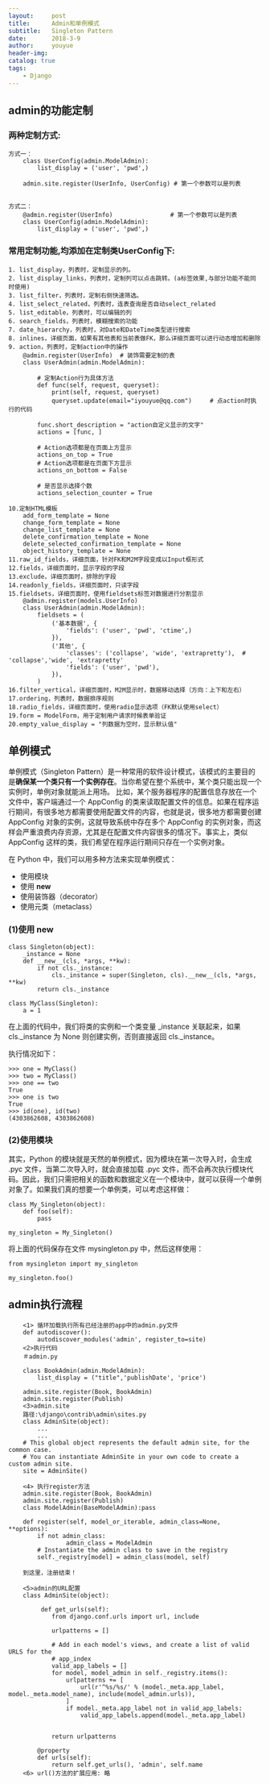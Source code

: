 ```yaml
---
layout:     post
title:      Admin和单例模式
subtitle:   Singleton Pattern
date:       2018-3-9
author:		youyue
header-img: 
catalog: true
tags:
    - Django
---
```

## admin的功能定制
### 两种定制方式:
```
方式一：
    class UserConfig(admin.ModelAdmin):
        list_display = ('user', 'pwd',)
 
    admin.site.register(UserInfo, UserConfig) # 第一个参数可以是列表
     
 
方式二：
    @admin.register(UserInfo)                # 第一个参数可以是列表
    class UserConfig(admin.ModelAdmin):
        list_display = ('user', 'pwd',)
```
		
### 常用定制功能,均添加在定制类UserConfig下:
```
1. list_display，列表时，定制显示的列。
2. list_display_links，列表时，定制列可以点击跳转。(a标签效果,与部分功能不能同时使用)
3. list_filter，列表时，定制右侧快速筛选。
4. list_select_related，列表时，连表查询是否自动select_related
5. list_editable，列表时，可以编辑的列 
6. search_fields，列表时，模糊搜索的功能
7. date_hierarchy，列表时，对Date和DateTime类型进行搜索
8. inlines，详细页面，如果有其他表和当前表做FK，那么详细页面可以进行动态增加和删除
9. action，列表时，定制action中的操作
	@admin.register(UserInfo)  # 装饰需要定制的表
	class UserAdmin(admin.ModelAdmin):
	 
		# 定制Action行为具体方法
		def func(self, request, queryset):
			print(self, request, queryset)
			queryset.update(email="iyouyue@qq.com")		# 点action时执行的代码
	 
		func.short_description = "action自定义显示的文字"
		actions = [func, ]
	 
		# Action选项都是在页面上方显示
		actions_on_top = True
		# Action选项都是在页面下方显示
		actions_on_bottom = False
	 
		# 是否显示选择个数
		actions_selection_counter = True

10.定制HTML模板
	add_form_template = None
	change_form_template = None
	change_list_template = None
	delete_confirmation_template = None
	delete_selected_confirmation_template = None
	object_history_template = None
11.raw_id_fields，详细页面，针对FK和M2M字段变成以Input框形式
12.fields，详细页面时，显示字段的字段
13.exclude，详细页面时，排除的字段
14.readonly_fields，详细页面时，只读字段
15.fieldsets，详细页面时，使用fieldsets标签对数据进行分割显示
	@admin.register(models.UserInfo)
	class UserAdmin(admin.ModelAdmin):
		fieldsets = (
			('基本数据', {
				'fields': ('user', 'pwd', 'ctime',)
			}),
			('其他', {
				'classes': ('collapse', 'wide', 'extrapretty'),  # 'collapse','wide', 'extrapretty'
				'fields': ('user', 'pwd'),
			}),
		)
16.filter_vertical，详细页面时，M2M显示时，数据移动选择（方向：上下和左右）
17.ordering，列表时，数据排序规则
18.radio_fields，详细页面时，使用radio显示选项（FK默认使用select）
19.form = ModelForm，用于定制用户请求时候表单验证
20.empty_value_display = "列数据为空时，显示默认值"
```
## 单例模式
单例模式（Singleton Pattern）是一种常用的软件设计模式，该模式的主要目的是**确保某一个类只有一个实例存在**。当你希望在整个系统中，某个类只能出现一个实例时，单例对象就能派上用场。	
比如，某个服务器程序的配置信息存放在一个文件中，客户端通过一个 AppConfig 的类来读取配置文件的信息。如果在程序运行期间，有很多地方都需要使用配置文件的内容，也就是说，很多地方都需要创建 AppConfig 对象的实例，这就导致系统中存在多个 AppConfig 的实例对象，而这样会严重浪费内存资源，尤其是在配置文件内容很多的情况下。事实上，类似 AppConfig 这样的类，我们希望在程序运行期间只存在一个实例对象。

在 Python 中，我们可以用多种方法来实现单例模式：	
- 使用模块	
- 使用 __new__	
- 使用装饰器（decorator）			
- 使用元类（metaclass）	
### (1)使用 __new__		
```
class Singleton(object):
    _instance = None
    def __new__(cls, *args, **kw):
        if not cls._instance:
            cls._instance = super(Singleton, cls).__new__(cls, *args, **kw)  
        return cls._instance  

class MyClass(Singleton):  
    a = 1
```
在上面的代码中，我们将类的实例和一个类变量 _instance 关联起来，如果 cls._instance 为 None 则创建实例，否则直接返回 cls._instance。

执行情况如下：
```
>>> one = MyClass()
>>> two = MyClass()
>>> one == two
True
>>> one is two
True
>>> id(one), id(two)
(4303862608, 4303862608)
```
### (2)使用模块
其实，Python 的模块就是天然的单例模式，因为模块在第一次导入时，会生成 .pyc 文件，当第二次导入时，就会直接加载 .pyc 文件，而不会再次执行模块代码。因此，我们只需把相关的函数和数据定义在一个模块中，就可以获得一个单例对象了。如果我们真的想要一个单例类，可以考虑这样做：
```
class My_Singleton(object):
    def foo(self):
        pass
 
my_singleton = My_Singleton()
```
将上面的代码保存在文件 mysingleton.py 中，然后这样使用：
```
from mysingleton import my_singleton
 
my_singleton.foo()
```

## admin执行流程
```
	<1> 循环加载执行所有已经注册的app中的admin.py文件
	def autodiscover():
		autodiscover_modules('admin', register_to=site)
	<2>执行代码
	＃admin.py

	class BookAdmin(admin.ModelAdmin):
		list_display = ("title",'publishDate', 'price')

	admin.site.register(Book, BookAdmin) 
	admin.site.register(Publish)
	<3>admin.site 
	路径:\django\contrib\admin\sites.py
	class AdminSite(object):
		...
		...
	# This global object represents the default admin site, for the common case.
	# You can instantiate AdminSite in your own code to create a custom admin site.
	site = AdminSite()

	<4> 执行register方法
	admin.site.register(Book, BookAdmin) 
	admin.site.register(Publish)
	class ModelAdmin(BaseModelAdmin):pass

	def register(self, model_or_iterable, admin_class=None, **options):
		if not admin_class:
				admin_class = ModelAdmin
		# Instantiate the admin class to save in the registry
		self._registry[model] = admin_class(model, self)

	到这里，注册结束！

	<5>admin的URL配置
	class AdminSite(object):
		
		 def get_urls(self):
			from django.conf.urls import url, include
		  
			urlpatterns = []

			# Add in each model's views, and create a list of valid URLS for the
			# app_index
			valid_app_labels = []
			for model, model_admin in self._registry.items():
				urlpatterns += [
					url(r'^%s/%s/' % (model._meta.app_label, model._meta.model_name), include(model_admin.urls)),
				]
				if model._meta.app_label not in valid_app_labels:
					valid_app_labels.append(model._meta.app_label)

		  
			return urlpatterns

		@property
		def urls(self):
			return self.get_urls(), 'admin', self.name
	<6> url()方法的扩展应用: 略
```